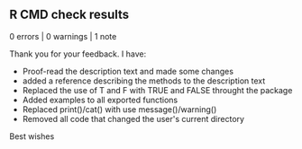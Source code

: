 ## R CMD check results


0 errors | 0 warnings | 1 note

Thank you for your feedback. I have:
- Proof-read the description text and made some changes
- added a reference describing the methods to the description text
- Replaced the use of T and F with TRUE and FALSE throught the package
- Added examples to all exported functions
- Replaced print()/cat() with use message()/warning()  
- Removed all code that changed the user's current directory

Best wishes
